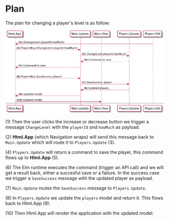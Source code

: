 # Plan

The plan for changing a player's level is as follow:

![Flow](01-plan.png)

(1) Then the user clicks the increase or decrease button we trigger a message `ChangeLevel` with the `playerId` and `howMuch` as payload.

(2) __Html.App__ (which Navigation wraps) will send this message back to `Main.Update` which will route it to `Players.Update` (3).

(4) `Players.Update` will return a command to save the player, this command flows up to __Html.App__ (5).

(6) The Elm runtime executes the command (trigger an API call) and we will get a result back, either a succesful save or a failure. In the success case we trigger a `SaveSuccess` message with the updated player as payload.

(7) `Main.Update` routes the `SaveSuccess` message to `Players.Update`.

(8) In `Players.Update` we update the `players` model and return it. This flows back to Html.App (9).

(10) Then Html.App will render the application with the updated model.
